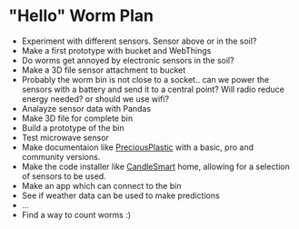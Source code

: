 # "Hello" Worm Plan

- Experiment with different sensors. Sensor above or in the soil?
- Make a first prototype with bucket and WebThings
- Do worms get annoyed by electronic sensors in the soil? 
- Make a 3D file sensor attachment to bucket
- Probably the worm bin is not close to a socket.. can we power the sensors with a battery and send it to a central point? Will radio reduce energy needed? or should we use wifi?
- Analayze sensor data with Pandas
- Make 3D file for complete bin
- Build a prototype of the bin
- Test microwave sensor
- Make documentaion like [PreciousPlastic](https://preciousplastic.com) with a basic, pro and community versions. 
- Make the code installer like [CandleSmart](https://www.candlesmarthome.com/get-candle) home, allowing for a selection of sensors to be used.
- Make an app which can connect to the bin
- See if weather data can be used to make predictions
- ...
- Find a way to count worms :)

